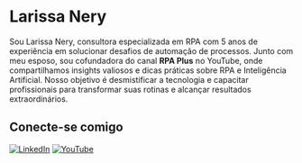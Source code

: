 

# Larissa Nery

Sou Larissa Nery, consultora especializada em RPA com 5 anos de experiência em solucionar desafios de automação de processos. Junto com meu esposo, sou cofundadora do canal **RPA Plus** no YouTube, onde compartilhamos insights valiosos e dicas práticas sobre RPA e Inteligência Artificial. Nosso objetivo é desmistificar a tecnologia e capacitar profissionais para transformar suas rotinas e alcançar resultados extraordinários.

## Conecte-se comigo

[![LinkedIn](https://img.shields.io/badge/linkedin-0A66C2?style=for-the-badge&logo=linkedin&logoColor=white)](https://www.linkedin.com/in/larissa-s-86897a138/)
[![YouTube](https://img.shields.io/badge/YouTube-FF0000?style=for-the-badge&logo=youtube&logoColor=white)](https://www.youtube.com/@RPAPLUS)